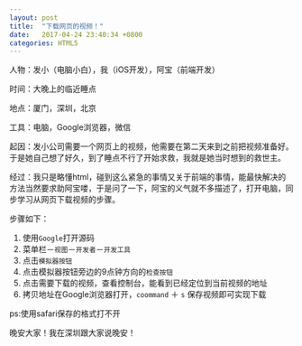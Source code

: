 ```yaml
---
layout: post
title:  "下载网页的视频！"
date:   2017-04-24 23:40:34 +0800
categories: HTML5
---
```


人物：发小（电脑小白），我（iOS开发），阿宝（前端开发）

时间：大晚上的临近睡点

地点：厦门，深圳，北京

工具：电脑，Google浏览器，微信

起因：发小公司需要一个网页上的视频，他需要在第二天来到之前把视频准备好。于是她自己想了好久，到了睡点不行了开始求救，我就是她当时想到的救世主。

经过：我只是略懂html，碰到这么紧急的事情又关于前端的事情，能最快解决的方法当然要求助阿宝喽，于是问了一下，阿宝的义气就不多描述了，打开电脑，同步学习从网页下载视频的步骤。

步骤如下：

1. 使用`Google`打开源码
2. 菜单栏－`视图`－`开发者`－`开发工具`
3. 点击`模拟器按钮`
4. 点击模拟器按钮旁边的9点钟方向的`检查按钮`
5. 点击需要下载的视频，查看控制台，能看到已经定位到当前视频的地址
6. 拷贝地址在Google浏览器打开，`coommand` ＋ `s` 保存视频即可实现下载

ps:使用safari保存的格式打不开

晚安大家！我在深圳跟大家说晚安！